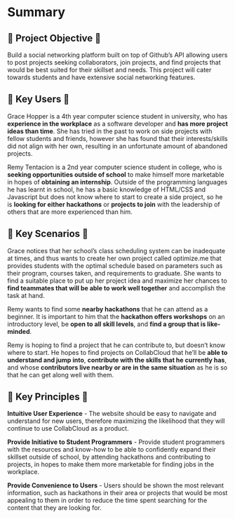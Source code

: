 # Summary

## :bookmark: Project Objective :bookmark:

Build a social networking platform built on top of Github’s API allowing users to post projects seeking collaborators, join projects, and find projects that would be best suited for their skillset and needs. This project will cater towards students and have extensive social networking features.

## :boy: Key Users :girl:

Grace Hopper is a 4th year computer science student in university, who has **experience in the workplace** as a software developer and **has more project ideas than time**. She has tried in the past to work on side projects with fellow students and friends, however she has found that their interests/skills did not align with her own, resulting in an unfortunate amount of abandoned projects.

Remy Tentacion is a 2nd year computer science student in college, who is **seeking opportunities outside of school** to make himself more marketable in hopes of **obtaining an internship**. Outside of the programming languages he has learnt in school, he has a basic knowledge of HTML/CSS and Javascript but does not know where to start to create a side project, so he is **looking for either hackathons** or **projects to join** with the leadership of others that are more experienced than him.

## :key: Key Scenarios :key:

Grace notices that her school’s class scheduling system can be inadequate at times, and thus wants to create her own project called optimize.me that provides students with the optimal schedule based on parameters such as their program, courses taken, and requirements to graduate. She wants to find a suitable place to put up her project idea  and maximize her chances to **find teammates that will be able to work well together** and accomplish the task at hand.

Remy wants to find some **nearby hackathons** that he can attend as a beginner. It is important to him that the **hackathon offers workshops** on an introductory level, be **open to all skill levels**, and **find a group that is like-minded**.

Remy is hoping to find a project that he can contribute to, but doesn’t know where to start. He hopes to find projects on CollabCloud that he’ll be **able to understand and jump into**, **contribute with the skills that he currently has**, and whose **contributors live nearby or are in the same situation** as he is so that he can get along well with them.

## :loudspeaker: Key Principles :loudspeaker:

**Intuitive User Experience** - The website should be easy to navigate and understand for new users, therefore maximizing the likelihood that they will continue to use CollabCloud as a product.

**Provide Initiative to Student Programmers** - Provide student programmers with the resources and know-how to be able to confidently expand their skillset outside of school, by attending hackathons and contributing to projects, in hopes to make them more marketable for finding jobs in the workplace.

**Provide Convenience to Users** - Users should be shown the most relevant information, such as hackathons in their area or projects that would be most appealing to them in order to reduce the time spent searching for the content that they are looking for.
